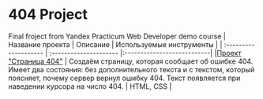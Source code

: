 # 404 Project
Final froject from Yandex Practicum Web Developer demo course
| Название проекта            | Описание         | Используемые инструменты                     |
| :-------------------- | :--------------------- |:---------------------------|
|[Проект "Страница 404"](https://vh135.github.io/404-project/) | Создаём страницу, которая сообщает об ошибке 404. Имеет два состояния: без дополнительного текста и с текстом, который поясняет, почему сервер вернул ошибку 404. Текст появляется при наведении курсора на число 404. | HTML, CSS |



